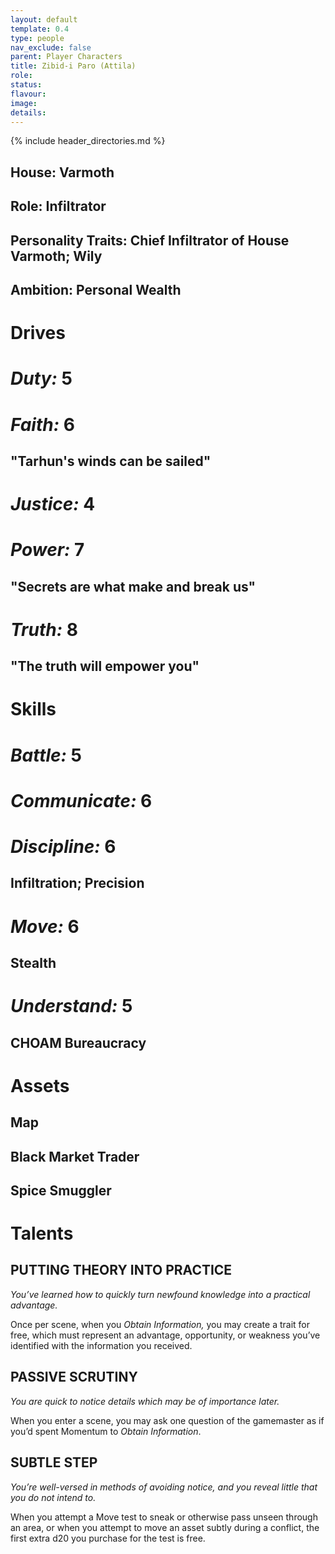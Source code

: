 ```yaml
---
layout: default
template: 0.4
type: people
nav_exclude: false
parent: Player Characters
title: Zibid-i Paro (Attila)
role: 
status: 
flavour: 
image: 
details:
---
```

{% include header_directories.md %}  
## **House:** Varmoth  
## **Role:** Infiltrator  
## **Personality Traits:** Chief Infiltrator of House Varmoth; Wily  
## **Ambition:** Personal Wealth  

# **Drives**   
# ***Duty:*** 5  
# ***Faith:*** 6  
## **"Tarhun's winds can be sailed"**  
# ***Justice:*** 4  
# ***Power:*** 7   
## **"Secrets are what make and break us"**  
# ***Truth:*** 8  
## **"The truth will empower you"**   


# **Skills**  
# ***Battle:*** 5  
# ***Communicate:*** 6  
# ***Discipline:*** 6  
## **Infiltration; Precision**  
# ***Move:*** 6  
## **Stealth**  
# ***Understand:*** 5  
## **CHOAM Bureaucracy**  
# **Assets**  
## **Map**  
## **Black Market Trader**  
## **Spice Smuggler**  

# **Talents**  

## **PUTTING THEORY INTO PRACTICE**  
*You’ve learned how to quickly turn newfound knowledge into a practical advantage.*  

Once per scene, when you *Obtain Information,* you
may create a trait for free, which must represent an
advantage, opportunity, or weakness you’ve identified
with the information you received.  
## **PASSIVE SCRUTINY**  
*You are quick to notice details which may be of importance later.*  

When you enter a scene, you may ask one question of
the gamemaster as if you’d spent Momentum to *Obtain
Information*.  

## **SUBTLE STEP**  
*You’re well-versed in methods of avoiding notice, and
you reveal little that you do not intend to.*  

When you attempt a Move test to sneak or otherwise
pass unseen through an area, or when you attempt to
move an asset subtly during a conflict, the first extra d20
you purchase for the test is free.  







